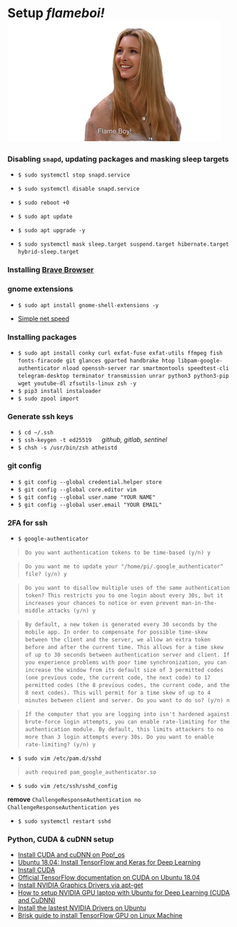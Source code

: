 # Setup *flameboi!* ![flameboi! image](https://github.com/atheistd/atheistd.github.io/raw/master/assets/flameboi/flameboi-small.png)



### Disabling `snapd`, updating packages and masking sleep targets

- `$ sudo systemctl stop snapd.service`
- `$ sudo systemctl disable snapd.service`
- `$ sudo reboot +0`

- `$ sudo apt update`
- `$ sudo apt upgrade -y`
- `$ sudo systemctl mask sleep.target suspend.target hibernate.target hybrid-sleep.target`



### Installing [Brave Browser](https://brave.com/linux/)



### gnome extensions

- `$ sudo apt install gnome-shell-extensions -y`
* [Simple net speed](https://extensions.gnome.org/extension/1085/simple-net-speed/)



### Installing packages

- `$ sudo apt install conky curl exfat-fuse exfat-utils ffmpeg fish fonts-firacode git glances gparted handbrake htop libpam-google-authenticator nload openssh-server rar smartmontools speedtest-cli telegram-desktop terminator transmission unrar python3 python3-pip wget youtube-dl zfsutils-linux zsh -y`
- `$ pip3 install instaloader`
- `$ sudo zpool import`



### Generate ssh keys
- `$ cd ~/.ssh`
- `$ ssh-keygen -t ed25519 `&nbsp;&nbsp;&nbsp;&nbsp;*github, gitlab, sentinel*
- `$ chsh -s /usr/bin/zsh atheistd`



### git config

- `$ git config --global credential.helper store`
- `$ git config --global core.editor vim`
- `$ git config --global user.name "YOUR NAME"`
- `$ git config --global user.email "YOUR EMAIL"`



### 2FA for ssh

- `$ google-authenticator`


> `Do you want authentication tokens to be time-based (y/n) y`


> `Do you want me to update your "/home/pi/.google_authenticator" file? (y/n) y`


> `Do you want to disallow multiple uses of the same authentication
token? This restricts you to one login about every 30s, but it increases
your chances to notice or even prevent man-in-the-middle attacks (y/n) y`


> `By default, a new token is generated every 30 seconds by the mobile app.
In order to compensate for possible time-skew between the client and the server,
we allow an extra token before and after the current time. This allows for a
time skew of up to 30 seconds between authentication server and client. If you
experience problems with poor time synchronization, you can increase the window
from its default size of 3 permitted codes (one previous code, the current
code, the next code) to 17 permitted codes (the 8 previous codes, the current
code, and the 8 next codes). This will permit for a time skew of up to 4 minutes
between client and server.
Do you want to do so? (y/n) n`


> `If the computer that you are logging into isn't hardened against brute-force
login attempts, you can enable rate-limiting for the authentication module.
By default, this limits attackers to no more than 3 login attempts every 30s.
Do you want to enable rate-limiting? (y/n) y`
- `$ sudo vim /etc/pam.d/sshd`


> `auth required pam_google_authenticator.so`
- `$ sudo vim /etc/ssh/sshd_config`

<b>remove</b> `ChallengeResponseAuthentication no`
`ChallengeResponseAuthentication yes`

- `$ sudo systemctl restart sshd`



### Python, CUDA & cuDNN setup
* [Install CUDA and cuDNN on Pop!_os](https://support.system76.com/articles/cuda/)
* [Ubuntu 18.04: Install TensorFlow and Keras for Deep Learning](https://www.pyimagesearch.com/2019/01/30/ubuntu-18-04-install-tensorflow-and-keras-for-deep-learning/)
* [Install CUDA](https://gist.github.com/mikaelhg/cae5b7938aa3dfdf3d06a40739f2f3f4#file-cuda-install-md)
* [Official TensorFlow documentation on CUDA on Ubuntu 18.04](https://www.tensorflow.org/install/gpu#ubuntu_1804_cuda_101)
* [Install NVIDIA Graphics Drivers via apt-get](https://gist.github.com/wangruohui/df039f0dc434d6486f5d4d098aa52d07#install-nvidia-graphics-driver-via-apt-get)
* [How to setup NVIDIA GPU laptop with Ubuntu for Deep Learning (CUDA and CuDNN)](https://lazyprogrammer.me/how-to-setup-nvidia-gpu-laptop-with-ubuntu-for-deep-learning-cuda-and-cudnn/)
* [Install the lastest NVIDIA Drivers on Ubuntu](https://www.maketecheasier.com/install-nvidia-drivers-ubuntu/)
* [Brisk guide to install TensorFlow GPU on Linux Machine](https://medium.com/@redowan/no-bullshit-guide-on-installing-tensorflow-gpu-ubuntu-18-04-18-10-238924cc4a6a)
